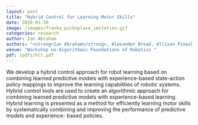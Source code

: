 ```yaml
---
layout: post
title: "Hybrid Control for Learning Motor Skills"
date: 2020-01-30
image: /images/franka_picknplace_imitation.gif
categories: research
author: Ian Abraham
authors: "<strong>Ian Abraham</strong>, Alexander Broad, Allison Pinosky, Brenna Argall, Todd Murphey"
venue: "Workshop on Algorithmic Foundations of Robotics "
pdf: /pdfs/hlt.pdf
---
```



We develop a hybrid control approach for robot learning based on combining learned predictive models with
experience-based state-action policy mappings to improve the learning capabilities of robotic systems. Hybrid control
tools are used to create an algorithmic approach for combining learned predictive models with experience-based learning.
Hybrid learning is presented as a method for efficiently learning motor skills by systematically combining and improving
the performance of predictive models and experience- based policies.
